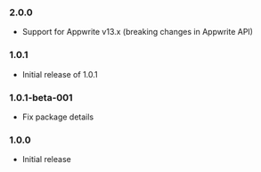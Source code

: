 ### 2.0.0
- Support for Appwrite v13.x (breaking changes in Appwrite API)
### 1.0.1

- Initial release of 1.0.1
### 1.0.1-beta-001

- Fix package details

### 1.0.0

- Initial release
